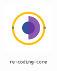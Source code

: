 
<!--![re·coding·core](./re·coding·core.png)-->
<center>
  
<img src="./re·coding·core.png" alt="re·coding·core" width="125" height="126" >

```re·coding·core```

</center>
